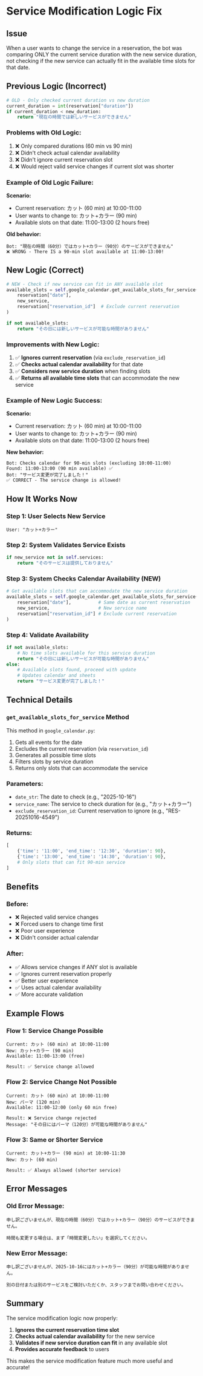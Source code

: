 # Service Modification Logic Fix

## Issue

When a user wants to change the service in a reservation, the bot was comparing ONLY the current service duration with the new service duration, not checking if the new service can actually fit in the available time slots for that date.

## Previous Logic (Incorrect)

```python
# OLD - Only checked current duration vs new duration
current_duration = int(reservation["duration"])
if current_duration < new_duration:
    return "現在の時間では新しいサービスができません"
```

### Problems with Old Logic:

1. ❌ Only compared durations (60 min vs 90 min)
2. ❌ Didn't check actual calendar availability
3. ❌ Didn't ignore current reservation slot
4. ❌ Would reject valid service changes if current slot was shorter

### Example of Old Logic Failure:

**Scenario:**
- Current reservation: カット (60 min) at 10:00-11:00
- User wants to change to: カット+カラー (90 min)
- Available slots on that date: 11:00-13:00 (2 hours free)

**Old behavior:**
```
Bot: "現在の時間（60分）ではカット+カラー（90分）のサービスができません"
❌ WRONG - There IS a 90-min slot available at 11:00-13:00!
```

## New Logic (Correct)

```python
# NEW - Check if new service can fit in ANY available slot
available_slots = self.google_calendar.get_available_slots_for_service(
    reservation["date"], 
    new_service,
    reservation["reservation_id"]  # Exclude current reservation
)

if not available_slots:
    return "その日には新しいサービスが可能な時間がありません"
```

### Improvements with New Logic:

1. ✅ **Ignores current reservation** (via `exclude_reservation_id`)
2. ✅ **Checks actual calendar availability** for that date
3. ✅ **Considers new service duration** when finding slots
4. ✅ **Returns all available time slots** that can accommodate the new service

### Example of New Logic Success:

**Scenario:**
- Current reservation: カット (60 min) at 10:00-11:00
- User wants to change to: カット+カラー (90 min)
- Available slots on that date: 11:00-13:00 (2 hours free)

**New behavior:**
```
Bot: Checks calendar for 90-min slots (excluding 10:00-11:00)
Found: 11:00-13:00 (90 min available) ✅
Bot: "サービス変更が完了しました！"
✅ CORRECT - The service change is allowed!
```

## How It Works Now

### Step 1: User Selects New Service
```
User: "カット+カラー"
```

### Step 2: System Validates Service Exists
```python
if new_service not in self.services:
    return "そのサービスは提供しておりません"
```

### Step 3: System Checks Calendar Availability (NEW)
```python
# Get available slots that can accommodate the new service duration
available_slots = self.google_calendar.get_available_slots_for_service(
    reservation["date"],          # Same date as current reservation
    new_service,                  # New service name
    reservation["reservation_id"] # Exclude current reservation
)
```

### Step 4: Validate Availability
```python
if not available_slots:
    # No time slots available for this service duration
    return "その日には新しいサービスが可能な時間がありません"
else:
    # Available slots found, proceed with update
    # Updates calendar and sheets
    return "サービス変更が完了しました！"
```

## Technical Details

### `get_available_slots_for_service` Method

This method in `google_calendar.py`:
1. Gets all events for the date
2. Excludes the current reservation (via `reservation_id`)
3. Generates all possible time slots
4. Filters slots by service duration
5. Returns only slots that can accommodate the service

### Parameters:
- `date_str`: The date to check (e.g., "2025-10-16")
- `service_name`: The service to check duration for (e.g., "カット+カラー")
- `exclude_reservation_id`: Current reservation to ignore (e.g., "RES-20251016-4549")

### Returns:
```python
[
    {'time': '11:00', 'end_time': '12:30', 'duration': 90},
    {'time': '13:00', 'end_time': '14:30', 'duration': 90},
    # Only slots that can fit 90-min service
]
```

## Benefits

### Before:
- ❌ Rejected valid service changes
- ❌ Forced users to change time first
- ❌ Poor user experience
- ❌ Didn't consider actual calendar

### After:
- ✅ Allows service changes if ANY slot is available
- ✅ Ignores current reservation properly
- ✅ Better user experience
- ✅ Uses actual calendar availability
- ✅ More accurate validation

## Example Flows

### Flow 1: Service Change Possible
```
Current: カット (60 min) at 10:00-11:00
New: カット+カラー (90 min)
Available: 11:00-13:00 (free)

Result: ✅ Service change allowed
```

### Flow 2: Service Change Not Possible
```
Current: カット (60 min) at 10:00-11:00
New: パーマ (120 min)
Available: 11:00-12:00 (only 60 min free)

Result: ❌ Service change rejected
Message: "その日にはパーマ（120分）が可能な時間がありません"
```

### Flow 3: Same or Shorter Service
```
Current: カット+カラー (90 min) at 10:00-11:30
New: カット (60 min)

Result: ✅ Always allowed (shorter service)
```

## Error Messages

### Old Error Message:
```
申し訳ございませんが、現在の時間（60分）ではカット+カラー（90分）のサービスができません。

時間も変更する場合は、まず「時間変更したい」を選択してください。
```

### New Error Message:
```
申し訳ございませんが、2025-10-16にはカット+カラー（90分）が可能な時間がありません。

別の日付または別のサービスをご検討いただくか、スタッフまでお問い合わせください。
```

## Summary

The service modification logic now properly:
1. **Ignores the current reservation time slot**
2. **Checks actual calendar availability** for the new service
3. **Validates if new service duration can fit** in any available slot
4. **Provides accurate feedback** to users

This makes the service modification feature much more useful and accurate!
